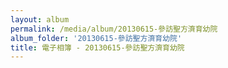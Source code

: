 ```yaml
---
layout: album
permalink: /media/album/20130615-參訪聖方濟育幼院
album_folder: '20130615-參訪聖方濟育幼院'
title: 電子相簿 - 20130615-參訪聖方濟育幼院
---
```

